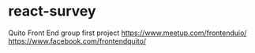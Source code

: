 # react-survey
Quito Front End group first project
https://www.meetup.com/frontenduio/
https://www.facebook.com/frontendquito/

